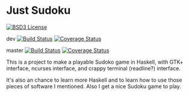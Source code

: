 Just Sudoku
============
[![BSD3 License](http://img.shields.io/badge/license-BSD3-brightgreen.svg)](https://tldrlegal.com/license/bsd-3-clause-license-%28revised%29)

dev
[![Build Status](https://travis-ci.org/andrewmichaud/JustSudoku.svg?branch=dev)](https://travis-ci.org/andrewmichaud/JustSudoku)
[![Coverage Status](https://coveralls.io/repos/andrewmichaud/JustSudoku/badge.svg?branch=dev&service=github)](https://coveralls.io/github/andrewmichaud/JustSudoku?branch=dev)

master
[![Build Status](https://travis-ci.org/andrewmichaud/JustSudoku.svg?branch=master)](https://travis-ci.org/andrewmichaud/JustSudoku)
[![Coverage Status](https://coveralls.io/repos/andrewmichaud/JustSudoku/badge.svg?branch=master&service=github)](https://coveralls.io/github/andrewmichaud/JustSudoku?branch=master)


This is a project to make a playable Sudoko game in Haskell, with GTK+ interface, ncurses interface, and crappy terminal (readline?) interface.

It's also an chance to learn more Haskell and to learn how to use those pieces of software I mentioned. Also I get a nice Sudoku game to play.
